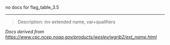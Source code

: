 no docs for flag_table_3.5

---

> Description: inv extended name, var+qualifiers

_Docs derived from <https://www.cpc.ncep.noaa.gov/products/wesley/wgrib2/ext_name.html>_
